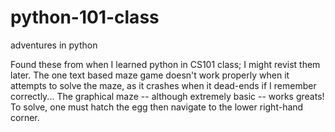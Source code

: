 # python-101-class
adventures in python

Found these from when I learned python in CS101 class; I might revist them later.
The one text based maze game doesn't work properly when it attempts to solve the maze, as it crashes when it dead-ends if I remember correctly... 
The graphical maze -- although extremely basic -- works greats! To solve, one must hatch the egg then navigate to the lower right-hand corner.
